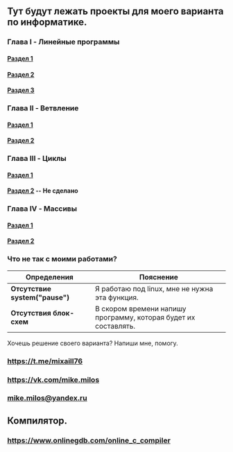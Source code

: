 ## Тут будут лежать проекты для моего варианта по информатике.

### Глава I - Линейные программы
#### [Раздел 1](./Section-1)
#### [Раздел 2](./Section-2)
#### [Раздел 3](./Section-3)

### Глава II - Ветвление
#### [Раздел 1](./Section-4)
#### [Раздел 2](./Section-5)

### Глава III - Циклы
#### [Раздел 1](./Section-6)
#### [Раздел 2](./Section-7) -- Не сделано

### Глава IV - Массивы
#### [Раздел 1](./Section-8)
#### [Раздел 2](./Section-9)

### Что не так с моими работами?
Определения     | Пояснение
----------------|----------------------
**Отсутствие system("pause")**| Я работаю под linux, мне не нужна эта функция.
**Отсутствия блок-схем**| В скором времени напишу программу, которая будет их составлять.


Хочешь решение своего варианта?
Напиши мне, помогу. 

### https://t.me/mixaill76
### https://vk.com/mike.milos
### mike.milos@yandex.ru


## Компилятор. 
### https://www.onlinegdb.com/online_c_compiler